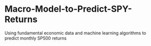 # Macro-Model-to-Predict-SPY-Returns
Using fundamental economic data and machine learning algorithms to predict monthly SP500 returns
